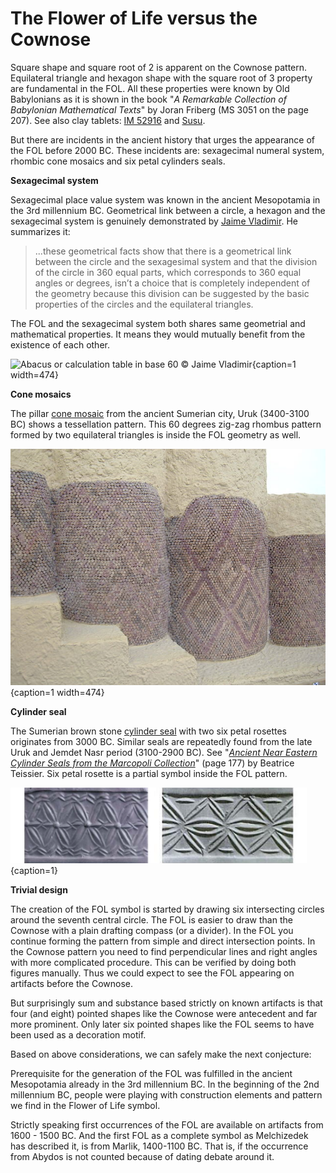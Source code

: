 # The Flower of Life versus the Cownose

Square shape and square root of 2 is apparent on the Cownose pattern. Equilateral triangle and hexagon shape with the square root of 3 property are fundamental in the FOL. All these properties were known by Old Babylonians as it is shown in the book "*A Remarkable Collection of Babylonian Mathematical Texts*" by Joran Friberg (MS 3051 on the page 207). See also clay tablets: [IM 52916](http://math.berkeley.edu/~lpachter/128a/Babylonian_sqrt2.pdf) and [Susu]( http://www.new1.dli.ernet.in/data1/upload/insa/INSA_2/20005a5d_1.pdf).

But there are incidents in the ancient history that urges the appearance of the FOL before 2000 BC. These incidents are: sexagecimal numeral system, rhombic cone mosaics and six petal cylinders seals.

**Sexagecimal system**

Sexagecimal place value system was known in the ancient Mesopotamia in the 3rd millennium BC. Geometrical link between a circle, a hexagon and the sexagecimal system is genuinely demonstrated by [Jaime Vladimir](http://halshs.archives-ouvertes.fr/docs/00/03/44/42/DOC/geometrical_link_circle_sexagesimal_system.doc). He summarizes it:

> ...these geometrical facts show that there is a geometrical link between the circle and the sexagesimal system and that the division of the circle in 360 equal parts, which corresponds to 360 equal angles or degrees, isn’t a choice that is completely independent of the geometry because this division can be suggested by the basic properties of the circles and the equilateral triangles.

The FOL and the sexagecimal system both shares same geometrial and mathematical properties. It means they would mutually benefit from the existence of each other.

![Abacus or calculation table in base 60 © Jaime Vladimir](./media/abacus-table_.png){caption=1 width=474}

**Cone mosaics**

The pillar [cone mosaic](http://en.wikipedia.org/wiki/Uruk#mediaviewer/File:Pergamonmuseum_Inanna_01.jpg) from the ancient Sumerian city, Uruk (3400-3100 BC) shows a tessellation pattern. This 60 degrees zig-zag rhombus pattern formed by two equilateral triangles is inside the FOL geometry as well.

![Cone mosaic on a Uruk facade © BrokenSphere / Wikimedia Commons](./media/StoneConeMosaics.jpg){caption=1 width=474}

**Cylinder seal**

The Sumerian brown stone [cylinder seal](http://www.christies.com/lotfinder/lot/a-sumerian-brown-stone-cylinder-seal-early-2067180-details.aspx?intObjectID=2067180) with two six petal rosettes originates from 3000 BC. Similar seals are repeatedly found from the late Uruk and Jemdet Nasr period (3100-2900 BC). See "*[Ancient Near Eastern Cylinder Seals from the Marcopoli Collection](http://www.ucpress.edu/op.php?isbn=9780520049277)*" (page 177) by Beatrice Teissier. Six petal rosette is a partial symbol inside the FOL pattern.

![Cylinder seals © christies.com (left), Marcopoli Collections (right)](./media/cylinder-seals.png){caption=1}

**Trivial design**

The creation of the FOL symbol is started by drawing six intersecting circles around the seventh central circle. The FOL is easier to draw than the Cownose with a plain drafting compass (or a divider). In the FOL you continue forming the pattern from simple and direct intersection points. In the Cownose pattern you need to find perpendicular lines and right angles with more complicated procedure. This can be verified by doing both figures manually. Thus we could expect to see the FOL appearing on artifacts before the Cownose.

But surprisingly sum and substance based strictly on known artifacts is that four (and eight) pointed shapes like the Cownose were antecedent and far more prominent. Only later six pointed shapes like the FOL seems to have been used as a decoration motif.

Based on above considerations, we can safely make the next conjecture:

<!-- note -->

Prerequisite for the generation of the FOL was fulfilled in the ancient Mesopotamia already in the 3rd millennium BC. In the beginning of the 2nd millennium BC, people were playing with construction elements and pattern we find in the Flower of Life symbol.

<!-- endnote -->

Strictly speaking first occurrences of the FOL are available on artifacts from 1600 - 1500 BC. And the first FOL as a complete symbol as Melchizedek has described it, is from Marlik, 1400-1100 BC. That is, if the occurrence from Abydos is not counted because of dating debate around it.
